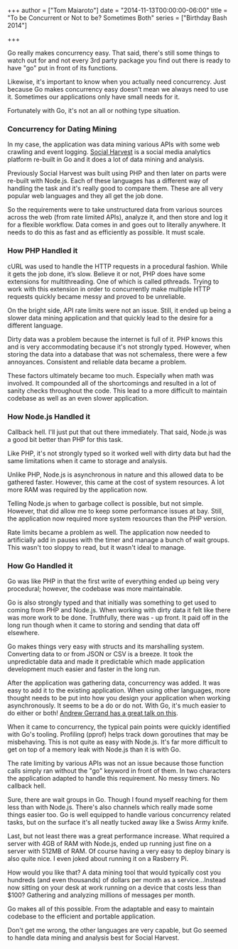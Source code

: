 +++
author = ["Tom Maiaroto"]
date = "2014-11-13T00:00:00-06:00"
title = "To be Concurrent or Not to be? Sometimes Both"
series = ["Birthday Bash 2014"]

+++

Go really makes concurrency easy. That said, there's still some things to watch out for and not every 3rd party package you find out there is ready to have "go" put in front of its functions.

Likewise, it's important to know when you actually need concurrency. Just because Go makes concurrency easy doesn’t mean we always need to use it. Sometimes our applications only have small needs for it.

Fortunately with Go, it's not an all or nothing type situation.

### Concurrency for Dating Mining
In my case, the application was data mining various APIs with some web crawling and event logging. [Social Harvest](http://www.socialharvest.io) is a social media analytics platform re-built in Go and it does a lot of data mining and analysis.

Previously Social Harvest was built using PHP and then later on parts were re-built with Node.js. Each of these languages has a different way of handling the task and it's really good to compare them. These are all very popular web languages and they all get the job done.

So the requirements were to take unstructured data from various sources across the web (from rate limited APIs), analyze it, and then store and log it for a flexible workflow. Data comes in and goes out to literally anywhere. It needs to do this as fast and as efficiently as possible. It must scale.

### How PHP Handled it
cURL was used to handle the HTTP requests in a procedural fashion. While it gets the job done, it’s slow. Believe it or not, PHP does have some extensions for multithreading. One of which is called pthreads. Trying to work with this extension in order to concurrently make multiple HTTP requests quickly became messy and proved to be unreliable.

On the bright side, API rate limits were not an issue. Still, it ended up being a slower data mining application and that quickly lead to the desire for a different language.

Dirty data was a problem because the internet is full of it. PHP knows this and is very accommodating because it's not strongly typed. However, when storing the data into a database that was not schemaless, there were a few annoyances. Consistent and reliable data became a problem.

These factors ultimately became too much. Especially when math was involved. It compounded all of the shortcomings and resulted in a lot of sanity checks throughout the code. This lead to a more difficult to maintain codebase as well as an even slower application.

### How Node.js Handled it
Callback hell. I'll just put that out there immediately. That said, Node.js was a good bit better than PHP for this task.

Like PHP, it's not strongly typed so it worked well with dirty data but had the same limitations when it came to storage and analysis.

Unlike PHP, Node.js is asynchronous in nature and this allowed data to be gathered faster. However, this came at the cost of system resources. A lot more RAM was required by the application now.

Telling Node.js when to garbage collect is possible, but not simple. However, that did allow me to keep some performance issues at bay. Still, the application now required more system resources than the PHP version.

Rate limits became a problem as well. The application now needed to artificially add in pauses with the timer and manage a bunch of wait groups. This wasn't too sloppy to read, but it wasn't ideal to manage.

### How Go Handled it
Go was like PHP in that the first write of everything ended up being very procedural; however, the codebase was more maintainable.

Go is also strongly typed and that initially was something to get used to coming from PHP and Node.js. When working with dirty data it felt like there was more work to be done. Truthfully, there was - up front. It paid off in the long run though when it came to storing and sending that data off elsewhere.

Go makes things very easy with structs and its marshalling system. Converting data to or from JSON or CSV is a breeze. It took the unpredictable data and made it predictable which made application development much easier and faster in the long run.

After the application was gathering data, concurrency was added. It was easy to add it to the existing application. When using other languages, more thought needs to be put into how you design your application when working asynchronously. It seems to be a do or do not. With Go, it's much easier to do either or both! [Andrew Gerrand has a great talk on this](http://blog.golang.org/two-recent-go-talks).

When it came to concurrency, the typical pain points were quickly identified with Go's tooling. Profiling (pprof) helps track down goroutines that may be misbehaving. This is not quite as easy with Node.js. It's far more difficult to get on top of a memory leak with Node.js than it is with Go.

The rate limiting by various APIs was not an issue because those function calls simply ran without the "go" keyword in front of them. In two characters the application adapted to handle this requirement. No messy timers. No callback hell.

Sure, there are wait groups in Go. Though I found myself reaching for them less than with Node.js. There's also channels which really made some things easier too. Go is well equipped to handle various concurrency related tasks, but on the surface it's all neatly tucked away like a Swiss Army knife.

Last, but not least there was a great performance increase. What required a server with 4GB of RAM with Node.js, ended up running just fine on a server with 512MB of RAM. Of course having a very easy to deploy binary is also quite nice. I even joked about running it on a Rasberry Pi.

How would you like that? A data mining tool that would typically cost you hundreds (and even thousands) of dollars per month as a service...Instead now sitting on your desk at work running on a device that costs less than $100? Gathering and analyzing millions of messages per month.

Go makes all of this possible. From the adaptable and easy to maintain codebase to the efficient and portable application.

Don't get me wrong, the other languages are very capable, but Go seemed to handle data mining and analysis best for Social Harvest.
